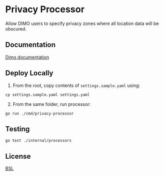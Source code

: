 # Privacy Processor

Allow DIMO users to specify privacy zones where all location data will be obscured.

## Documentation

[Dimo documentation](https://docs.dimo.zone/docs)

## Deploy Locally

1. From the root, copy contents of `settings.sample.yaml` using:

```
cp settings.sample.yaml settings.yaml
```

2. From the same folder, run processor:

```
go run ./cmd/privacy-processor
```

## Testing

```
go test ./internal/processors
```

## License

[BSL](LICENSE.md)
